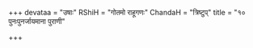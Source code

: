 +++
devataa = "उषाः"
RShiH = "गोतमो राहूगणः"
ChandaH = "त्रिष्टुप्"
title = "१० पुनःपुनर्जायमाना पुराणी"

+++
